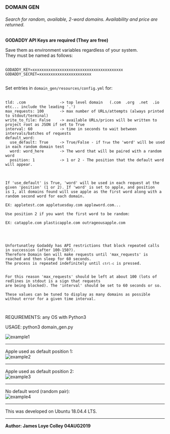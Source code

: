 ### DOMAIN GEN

###### Search for random, available, 2-word domains. Availability and price are returned.

<b>GODADDY API Keys are required (They are free)</b>

Save them as environment variables regardless of your system.<br>
They must be named as follows:

<pre>
  <code>
GODADDY_KEY=xxxxxxxxxxxxxxxxxxxxxxxxxxxxxxxxxxxxxxxx
GODADDY_SECRET=xxxxxxxxxxxxxxxxxxxxxxx
  </code>
</pre>


Set entries in <code>domain_gen/resources/config.yml</code> for:

<pre>
  <code>
tld: .com               -> top level domain   (.com  .org  .net  .io   etc... include the leading '.')
max_requests: 100       -> max number of URLs/attempts (always printed to stdout/terminal)
write_to_file: False    -> available URLs/prices will be written to project root as JSON if set to True
interval: 60            -> time in seconds to wait between intervals/batches of requests
default_word:
  use_default: True     -> True/False - if <code>True</code> the 'word' will be used in each random domain test
  word: word_here       -> The word that will be paired with a random word
  position: 1           -> 1 or 2 - The position that the default word will appear.
  </code>
</pre>


<pre>
  <code>
If 'use_default' is True, 'word' will be used in each request at the
given 'position' (1 or 2). If 'word' is set to apple, and position
is 1, all domains found will use apple as the first word along with a
random second word for each domain.

EX: appletest.com appletuesday.com appleword.com...

Use position 2 if you want the first word to be random:

EX: catapple.com plasticapple.com outrageousapple.com
  </code>
</pre>


<pre>
  <code>

Unfortunatley Godaddy has API restrictions that block repeated calls in succession (after 100-150?).
Therefore Domain Gen will make requests until 'max_requests' is reached and then sleep for 60 seconds.
The process is repeated indefinitely until <code>ctrl-c</code> is pressed.


For this reason 'max_requests' should be left at about 100 (lots of redlines in stdout is a sign that requests
are being blocked). The 'interval' should be set to 60 seconds or so.

These values can be tuned to display as many domains as possible without error for a given time interval.

  </code>
</pre>

REQUIREMENTS: any OS with Python3

USAGE: python3 domain_gen.py


<img src="https://github.com/rootVIII/domain_gen/blob/master/screenshots/sc.png" alt="example1">
<hr>

Apple used as default position 1:<br>
<img src="https://github.com/rootVIII/domain_gen/blob/master/screenshots/sc2.png" alt="example2">
<hr>

Apple used as default position 2:<br>
<img src="https://github.com/rootVIII/domain_gen/blob/master/screenshots/sc3.png" alt="example3">
<hr>

No default word (random pair):<br>
<img src="https://github.com/rootVIII/domain_gen/blob/master/screenshots/sc4.png" alt="example4">
<hr>
This was developed on Ubuntu 18.04.4 LTS.
<hr>
<b>Author: James Loye Colley  04AUG2019</b><br><br>
